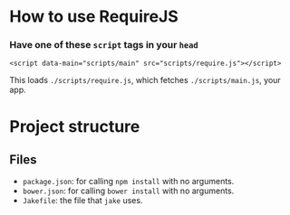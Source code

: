 # How to use RequireJS

### Have one of these `script` tags in your `head`

```
<script data-main="scripts/main" src="scripts/require.js"></script>
```

This loads `./scripts/require.js`, which fetches `./scripts/main.js`, your app.

# Project structure

## Files

* `package.json`: for calling `npm install` with no arguments.
* `bower.json`: for calling `bower install` with no arguments.
* `Jakefile`: the file that `jake` uses.
